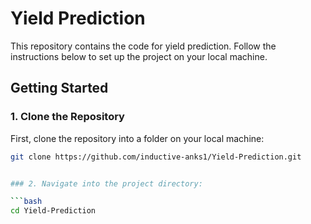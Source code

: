 # Yield Prediction

This repository contains the code for yield prediction. Follow the instructions below to set up the project on your local machine.

## Getting Started

### 1. Clone the Repository

First, clone the repository into a folder on your local machine:

```bash
git clone https://github.com/inductive-anks1/Yield-Prediction.git


### 2. Navigate into the project directory:

```bash
cd Yield-Prediction
